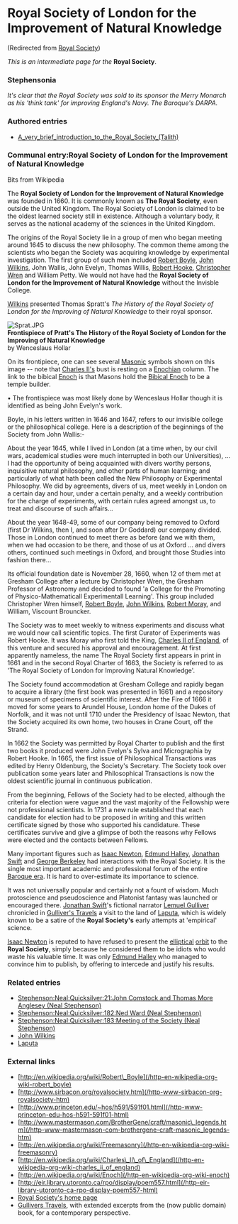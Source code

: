 
# Royal Society of London for the Improvement of Natural Knowledge

(Redirected from [Royal Society](/royal-society))

*This is an intermediate page for the*
**Royal Society**.

### Stephensonia


*It's clear that the Royal Society was sold to its sponsor the Merry Monarch as his 'think tank' for improving England's Navy. The Baroque's DARPA.*

### Authored entries



* [A\_very\_brief\_introduction\_to\_the\_Royal\_Society\_(Talith)](/a-very-brief-introduction-to-the-royal-society-talith)


### Communal entry:Royal Society of London for the Improvement of Natural Knowledge


Bits from Wikipedia  

The **Royal Society of London for the Improvement of Natural Knowledge** was founded in 1660. It is commonly known as **The Royal Society**, even outside the United Kingdom. The Royal Society of London is claimed to be the oldest learned society still in existence. Although a voluntary body, it serves as the national academy of the sciences in the United Kingdom. 

The origins of the Royal Society lie in a group of men who began meeting around 1645 to discuss the new philosophy. The common theme among the scientists who began the Society was acquiring knowledge by experimental investigation. The first group of such men included [Robert Boyle](/robert-boyle), [John Wilkins](/john-wilkins), John Wallis, John Evelyn, Thomas Willis, [Robert Hooke](/robert-hooke), [Christopher Wren](/christopher-wren) and William Petty. We would not have had the **Royal Society of London for the Improvement of Natural Knowledge** without the Invisble College.

[Wilkins](/john-wilkins) presented Thomas Spratt's *The History of the Royal Society of London for the Improving of Natural Knowledge* to their royal sponsor. 

![Sprat.JPG](/https://web.archive.org/web/20060725222722im_/http://www.princeton.edu/~his291/Jpegs/Sprat.JPG)  
**Frontispiece of Pratt's The History of the Royal Society of London for the Improving of Natural Knowledge**  
by Wenceslaus Hollar

On its frontipiece, one can see several [Masonic](/http-en-wikipedia-org-wiki-freemasonry) symbols shown on this image -- note that [Charles II's](/http-en-wikipedia-org-wiki-charles-ii-of-england) bust is resting on a [Enochian](/stephenson-neal-quicksilver-enoch-root) column. The link to the bibical [Enoch](/stephenson-neal-quicksilver-enoch-root) is that Masons hold the [Bibical Enoch](/http-en-wikipedia-org-wiki-enoch) to be a temple builder.

• The frontispiece was most likely done by Wenceslaus Hollar though it is identified as being John Evelyn's work.

Boyle, in his letters written in 1646 and 1647, refers to our invisible college or the philosophical college. Here is a description of the beginnings of the Society from John Wallis:- 

About the year 1645, while I lived in London (at a time when, by our civil wars, academical studies were much interrupted in both our Universities), ... I had the opportunity of being acquainted with divers worthy persons, inquisitive natural philosophy, and other parts of human learning; and particularly of what hath been called the New Philosophy or Experimental Philosophy. We did by agreements, divers of us, meet weekly in London on a certain day and hour, under a certain penalty, and a weekly contribution for the charge of experiments, with certain rules agreed amongst us, to treat and discourse of such affairs... 

About the year 1648-49, some of our company being removed to Oxford (first Dr Wilkins, then I, and soon after Dr Goddard) our company divided. Those in London continued to meet there as before (and we with them, when we had occasion to be there, and those of us at Oxford ... and divers others, continued such meetings in Oxford, and brought those Studies into fashion there... 

Its official foundation date is November 28, 1660, when 12 of them met at Gresham College after a lecture by Christopher Wren, the Gresham Professor of Astronomy and decided to found 'a College for the Promoting of Physico-Mathematicall Experimentall Learning'. This group included Christopher Wren himself, [Robert Boyle](/robert-boyle), [John Wilkins](/john-wilkins), [Robert Moray](/robert-moray), and William, Viscount Brouncker. 

The Society was to meet weekly to witness experiments and discuss what we would now call scientific topics. The first Curator of Experiments was Robert Hooke. It was Moray who first told the King, [Charles II of England](/charles-ii-of-england), of this venture and secured his approval and encouragement. At first apparently nameless, the name The Royal Society first appears in print in 1661 and in the second Royal Charter of 1663, the Society is referred to as 'The Royal Society of London for Improving Natural Knowledge'. 

The Society found accommodation at Gresham College and rapidly began to acquire a library (the first book was presented in 1661) and a repository or museum of specimens of scientific interest. After the Fire of 1666 it moved for some years to Arundel House, London home of the Dukes of Norfolk, and it was not until 1710 under the Presidency of Isaac Newton, that the Society acquired its own home, two houses in Crane Court, off the Strand. 

In 1662 the Society was permitted by Royal Charter to publish and the first two books it produced were John Evelyn's Sylva and Micrographia by Robert Hooke. In 1665, the first issue of Philosophical Transactions was edited by Henry Oldenburg, the Society's Secretary. The Society took over publication some years later and Philosophical Transactions is now the oldest scientific journal in continuous publication. 

From the beginning, Fellows of the Society had to be elected, although the criteria for election were vague and the vast majority of the Fellowship were not professional scientists. In 1731 a new rule established that each candidate for election had to be proposed in writing and this written certificate signed by those who supported his candidature. These certificates survive and give a glimpse of both the reasons why Fellows were elected and the contacts between Fellows. 

Many important figures such as [Isaac Newton](/isaac-newton), [Edmund Halley](/edmund-halley), [Jonathan Swift](/jonathan-swift) and [George Berkeley](/george-berkeley) had interactions with the Royal Society. It is the single most important academic and professional forum of the entire [Baroque era](/baroque-era). It is hard to over-estimate its importance to science.

It was not universally popular and certainly not a fount of wisdom. Much protoscience and pseudoscience and Platonist fantasy was launched or encouraged there. [Jonathan Swift](/jonathan-swift)'s fictional narrator [Lemuel Gulliver](/lemuel-gulliver) chronicled in [Gulliver's Travels](/http-en2-wikipedia-org-wiki-gulliver-s-travels) a visit to the land of [Laputa](/laputa), which is widely known to be a satire of the **Royal Society's** early attempts at 'empirical' science.

[Isaac Newton](/isaac-newton) is reputed to have refused to present the [elliptical](/elliptical) [orbit](/low-earth-orbit-leo) to the **Royal Society**, simply because he considered them to be idiots who would waste his valuable time. It was only [Edmund Halley](/edmund-halley) who managed to convince him to publish, by offering to intercede and justify his results.

### Related entries


* [Stephenson:Neal:Quicksilver:21:John Comstock and Thomas More Anglesey (Neal Stephenson)](/stephenson-neal-quicksilver-21-john-comstock-and-thomas-more-anglesey-neal-stephenson)
* [Stephenson:Neal:Quicksilver:182:Ned Ward (Neal Stephenson)](/stephenson-neal-quicksilver-182-ned-ward-neal-stephenson)
* [Stephenson:Neal:Quicksilver:183:Meeting of the Society (Neal Stephenson)](/stephenson-neal-quicksilver-183-meeting-of-the-society-neal-stephenson)
* [John Wilkins](/john-wilkins)
* [Laputa](/laputa)


### External links


* [http://en.wikipedia.org/wiki/Robert\_Boyle](/http-en-wikipedia-org-wiki-robert_boyle)
* [http://www.sirbacon.org/royalsociety.htm](/http-www-sirbacon-org-royalsociety-htm)
* [http://www.princeton.edu/~hos/h591/591f01.html](/http-www-princeton-edu-hos-h591-591f01-html)
* [http://www.mastermason.com/BrotherGene/craft/masonic\_legends.htm](/http-www-mastermason-com-brothergene-craft-masonic_legends-htm)
* [http://en.wikipedia.org/wiki/Freemasonry](/http-en-wikipedia-org-wiki-freemasonry)
* [http://en.wikipedia.org/wiki/Charles\_II\_of\_England](/http-en-wikipedia-org-wiki-charles_ii_of_england)
* [http://en.wikipedia.org/wiki/Enoch](/http-en-wikipedia-org-wiki-enoch)
* [http://eir.library.utoronto.ca/rpo/display/poem557.html](/http-eir-library-utoronto-ca-rpo-display-poem557-html)
* [Royal Society's home page](/http-www-royalsoc-ac-uk)
* [Gullivers Travels](/http-en2-wikipedia-org-wiki-gulliver-s-travels), with extended excerpts from the (now public domain) book, for a contemporary perspective.
